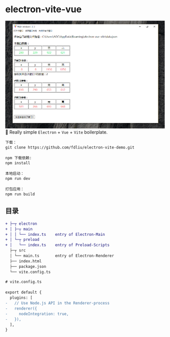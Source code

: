 # electron-vite-vue
![image](/./public/electron.png)
🥳 Really simple `Electron` + `Vue` + `Vite` boilerplate.

```
下载：
git clone https://github.com/fdliu/electron-vite-demo.git

npm 下载依赖:
npm install

本地启动：
npm run dev

打包应用：
npm run build
```
## 目录

```diff
+ ├─┬ electron
+ │ ├─┬ main
+ │ │ └── index.ts    entry of Electron-Main
+ │ └─┬ preload
+ │   └── index.ts    entry of Preload-Scripts
  ├─┬ src
  │ └── main.ts       entry of Electron-Renderer
  ├── index.html
  ├── package.json
  └── vite.config.ts
```

```diff
# vite.config.ts

export default {
  plugins: [
-   // Use Node.js API in the Renderer-process
-   renderer({
-     nodeIntegration: true,
-   }),
  ],
}
```
